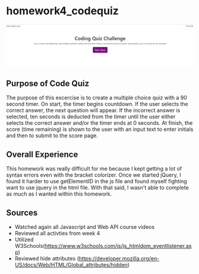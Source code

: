 # homework4_codequiz

![code quiz](./assets/codequiz.png)


## Purpose of Code Quiz

The purpose of this excercise is to create a multiple choice quiz with a 90 second timer. On start, the timer begins countdown. If the user selects the correct answer, the next question will appear. If the incorrect answer is selected, ten seconds is deducted from the timer until the user either selects the correct answer and/or the timer ends at 0 seconds. At finish, the score (time remaining) is shown to the user with an input text to enter initials and then to submit to the score page.


## Overall Experience


This homework was really difficult for me because I kept getting a lot of syntax errors even with the bracket colorizer. Once we started jQuery, I found it harder to use getElementID in the js file and found myself fighting want to use jquery in the html file. With that said, I wasn't able to complete as much as I wanted within this homework.


## Sources

- Watched again all Javascript and Web API course videos
- Reviewed all activties from week 4
- Utilized W3Schools(https://www.w3schools.com/js/js_htmldom_eventlistener.asp)
- Reviewed hide attributes (https://developer.mozilla.org/en-US/docs/Web/HTML/Global_attributes/hidden)



